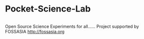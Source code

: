 # Pocket-Science-Lab

######
Open Source Science Experiments for all...... Project supported by FOSSASIA http://fossasia.org
